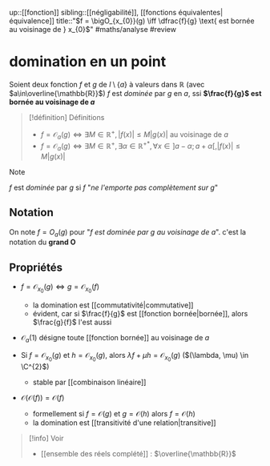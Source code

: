 up::[[fonction]]
sibling::[[négligabilité]], [[fonctions équivalentes|équivalence]]
title::"$f = \bigO_{x_{0}}(g) \iff \dfrac{f}{g} \text{ est bornée au voisinage de } x_{0}$"
#maths/analyse #review 
# domination en un point
Soient deux fonction $f$ et $g$ de $I \setminus\{a\}$ à valeurs dans $\mathbb{R}$ (avec $a\in\overline{\mathbb{R}}$)
$f$ est _dominée_ par $g$ en $a$, ssi **$\frac{f}{g}$ est bornée au voisinage de $a$**

> [!définition] Définitions
>  - $f = \mathcal{O}_a(g) \iff \exists M\in\mathbb{R}^{+}, |f(x)| \leq M|g(x)|$ au voisinage de $a$
>  - $f = \mathcal{O}_a(g) \iff \exists M\in\mathbb{R}^{+}, \exists \alpha\in\mathbb{R}^{+*}, \forall x \in ]a-\alpha; a+\alpha[, |f(x)| \leq M|g(x)|$

> [!note]
> $f$ est _dominée_ par $g$ si $f$ "_ne l'emporte pas complètement sur $g$_"

## Notation
On note $f = O_{a}(g)$ pour "_$f$ est dominée par $g$ au voisinage de $a$_".
c'est la notation du **grand O**


## Propriétés
 - $f=\mathcal{O}_{x_{0}}(g) \iff g=\mathcal{O}_{x_{0}}(f)$
     - la domination est [[commutativité|commutative]]
     - évident, car si $\frac{f}{g}$ est [[fonction bornée|bornée]], alors $\frac{g}{f}$ l'est aussi

 - $\mathcal{O}_{a}(1)$ désigne toute [[fonction bornée]] au voisinage de $a$
 
 - Si $f = \mathcal{O}_{x_{0}}(g)$ et $h = \mathcal{O}_{x_{0}}(g)$, alors $\lambda f + \mu h = \mathcal{O}_{x_{0}}(g)$ ($(\lambda, \mu) \in \C^{2}$)
     - stable par [[combinaison linéaire]]

 - $\mathcal{O}(\mathcal{O}(f)) = \mathcal{O}(f)$
     - formellement si $f = \mathcal{O}(g)$ et $g = \mathcal{O}(h)$ alors $f = \mathcal{O}(h)$
     - la domination est [[transitivité d'une relation|transitive]]



> [!info] Voir
>  - [[ensemble des réels complété]] : $\overline{\mathbb{R}}$
 
